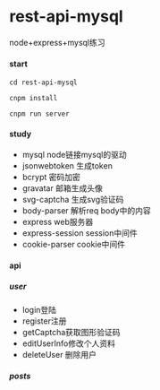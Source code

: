 # rest-api-mysql
node+express+mysql练习


#### start
```
cd rest-api-mysql

cnpm install

cnpm run server
```

#### study

- mysql node链接mysql的驱动
- jsonwebtoken 生成token
- bcrypt 密码加密
- gravatar 邮箱生成头像 
- svg-captcha 生成svg验证码
- body-parser 解析req body中的内容
- express web服务器
- express-session session中间件
- cookie-parser cookie中间件

#### api
##### user
- login登陆
- register注册
- getCaptcha获取图形验证码
- editUserInfo修改个人资料
- deleteUser 删除用户

##### posts
